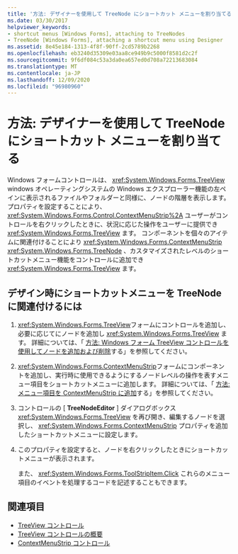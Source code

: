 ```yaml
---
title: '方法: デザイナーを使用して TreeNode にショートカット メニューを割り当てる'
ms.date: 03/30/2017
helpviewer_keywords:
- shortcut menus [Windows Forms], attaching to TreeNodes
- TreeNode [Windows Forms], attaching a shortcut menu using Designer
ms.assetid: 8e45e184-1313-4f8f-90ff-2cd5789b2268
ms.openlocfilehash: eb3240d35309e03aa8ce949b9c5000f8581d2c2f
ms.sourcegitcommit: 9f6df084c53a3da0ea657ed0d708a72213683084
ms.translationtype: MT
ms.contentlocale: ja-JP
ms.lasthandoff: 12/09/2020
ms.locfileid: "96980960"
---
```

# <a name="how-to-attach-a-shortcut-menu-to-a-treenode-using-the-designer"></a>方法: デザイナーを使用して TreeNode にショートカット メニューを割り当てる
Windows フォームコントロールは、 <xref:System.Windows.Forms.TreeView> windows オペレーティングシステムの Windows エクスプローラー機能の左ペインに表示されるファイルやフォルダーと同様に、ノードの階層を表示します。 プロパティを設定することにより、 <xref:System.Windows.Forms.Control.ContextMenuStrip%2A> ユーザーがコントロールを右クリックしたときに、状況に応じた操作をユーザーに提供でき <xref:System.Windows.Forms.TreeView> ます。 コンポーネントを個々のアイテムに関連付けることにより <xref:System.Windows.Forms.ContextMenuStrip> <xref:System.Windows.Forms.TreeNode> 、カスタマイズされたレベルのショートカットメニュー機能をコントロールに追加でき <xref:System.Windows.Forms.TreeView> ます。

## <a name="to-associate-a-shortcut-menu-with-a-treenode-at-design-time"></a>デザイン時にショートカットメニューを TreeNode に関連付けるには

1. <xref:System.Windows.Forms.TreeView>フォームにコントロールを追加し、必要に応じてにノードを追加し <xref:System.Windows.Forms.TreeView> ます。 詳細については、「 [方法: Windows フォーム TreeView コントロールを使用してノードを追加および削除](how-to-add-and-remove-nodes-with-the-windows-forms-treeview-control.md)する」を参照してください。

2. <xref:System.Windows.Forms.ContextMenuStrip>フォームにコンポーネントを追加し、実行時に使用できるようにするノードレベルの操作を表すメニュー項目をショートカットメニューに追加します。 詳細については、「 [方法: メニュー項目を ContextMenuStrip に追加](how-to-add-menu-items-to-a-contextmenustrip.md)する」を参照してください。

3. コントロールの [ **TreeNodeEditor** ] ダイアログボックス <xref:System.Windows.Forms.TreeView> を再び開き、編集するノードを選択し、 <xref:System.Windows.Forms.ContextMenuStrip> プロパティを追加したショートカットメニューに設定します。

4. このプロパティを設定すると、ノードを右クリックしたときにショートカットメニューが表示されます。

     また、 <xref:System.Windows.Forms.ToolStripItem.Click> これらのメニュー項目のイベントを処理するコードを記述することもできます。

## <a name="see-also"></a>関連項目

- [TreeView コントロール](treeview-control-windows-forms.md)
- [TreeView コントロールの概要](treeview-control-overview-windows-forms.md)
- [ContextMenuStrip コントロール](contextmenustrip-control.md)
